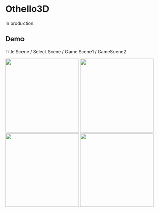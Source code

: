 # Othello3D

In production.

## Demo

Title Scene / Select Scene / Game Scene1 / GameScene2

<img src = "https://user-images.githubusercontent.com/29913450/125939706-0c4e6448-2880-47db-9861-eda494bcdc4f.PNG" width = "230px"> <img src = "https://user-images.githubusercontent.com/29913450/125939718-e1ab3712-23a7-4579-a7c0-d742b8bdb276.PNG" width = "230px"> <img src = "https://user-images.githubusercontent.com/29913450/125939729-4a2d2f28-4549-4ee3-bc7b-60c1a5d07e08.PNG" width = "230px"> <img src = "https://user-images.githubusercontent.com/29913450/125939732-412475dc-3c94-4a23-84c5-5fa29fac0262.PNG" width = "230px">
